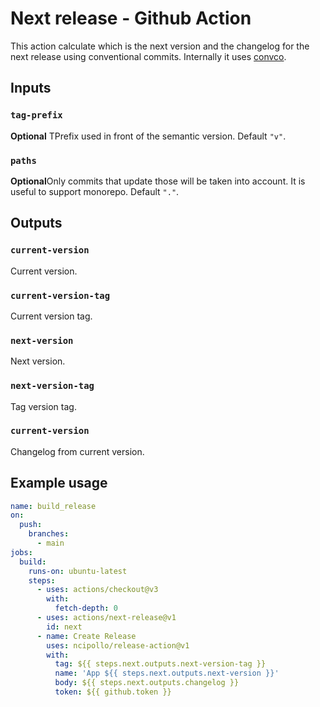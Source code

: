 # Next release - Github Action

This action calculate which is the next version and the changelog for the next release using conventional commits. Internally it uses
[convco](https://convco.github.io/).

## Inputs

### `tag-prefix`

**Optional** TPrefix used in front of the semantic version. Default `"v"`.

### `paths`

**Optional**Only commits that update those <paths> will be taken into account. It is useful to support monorepo. Default `"."`.

## Outputs

### `current-version`

Current version.

### `current-version-tag`

Current version tag.

### `next-version`

Next version.

### `next-version-tag`

Tag version tag.

### `current-version`

Changelog from current version.

## Example usage

```yaml
name: build_release
on:
  push:
    branches: 
      - main
jobs:
  build:
    runs-on: ubuntu-latest
    steps:
      - uses: actions/checkout@v3
        with:
          fetch-depth: 0
      - uses: actions/next-release@v1
        id: next
      - name: Create Release
        uses: ncipollo/release-action@v1
        with:
          tag: ${{ steps.next.outputs.next-version-tag }}
          name: 'App ${{ steps.next.outputs.next-version }}'
          body: ${{ steps.next.outputs.changelog }}
          token: ${{ github.token }}
```